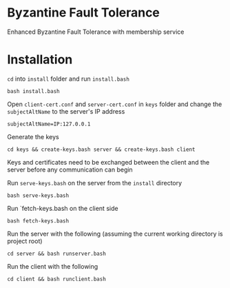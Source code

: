 # Byzantine Fault Tolerance
Enhanced Byzantine Fault Tolerance with membership service 

# Installation
`cd` into `install` folder and run `install.bash`

    bash install.bash

Open `client-cert.conf` and `server-cert.conf` in `keys` folder and change the `subjectAltName` to the server's IP address

    subjectAltName=IP:127.0.0.1

Generate the keys

    cd keys && create-keys.bash server && create-keys.bash client

Keys and certificates need to be exchanged between the client and the server before any communication can begin

Run `serve-keys.bash` on the server from the `install` directory

    bash serve-keys.bash

Run `fetch-keys.bash on the client side

    bash fetch-keys.bash

Run the server with the following (assuming the current working directory is project root)

    cd server && bash runserver.bash

Run the client with the following

    cd client && bash runclient.bash

